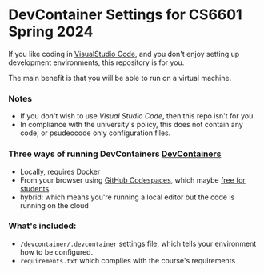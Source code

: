 # DevContainer Settings for CS6601 Spring 2024

If you like coding in [VisualStudio Code](https://visualstudio.com/), and you don't enjoy setting up development environments, this repository is for you.

The main benefit is that you will be able to run on a virtual machine.

### Notes
- If you don't wish to use _Visual Studio Code_, then this repo isn't for you.
- In compliance with the university's policy, this does not contain any code, or psudeocode only configuration files.

### Three ways of running DevContainers [DevContainers](https://code.visualstudio.com/docs/devcontainers/containers)
- Locally, requires Docker
- From your browser using [GitHub Codespaces](https://github.com/features/codespaces), which maybe [free for students](https://learn.microsoft.com/en-us/training/student-hub/github-codespaces-for-students)
- hybrid: which means you're running a local editor but the code is running on the cloud

### What's included:
- `/devcontainer/.devcontainer` settings file, which tells your environment how to be configured. 
- `requirements.txt` which complies with the course's requirements